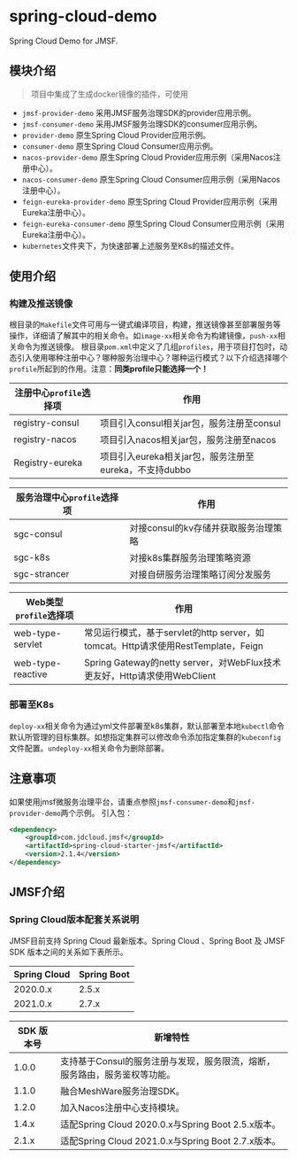 # spring-cloud-demo
Spring Cloud Demo for JMSF.

## 模块介绍
> 项目中集成了生成docker镜像的插件，可使用
- `jmsf-provider-demo` 采用JMSF服务治理SDK的provider应用示例。
- `jmsf-consumer-demo` 采用JMSF服务治理SDK的consumer应用示例。
- `provider-demo` 原生Spring Cloud Provider应用示例。
- `consumer-demo` 原生Spring Cloud Consumer应用示例。
- `nacos-provider-demo` 原生Spring Cloud Provider应用示例（采用Nacos注册中心）。
- `nacos-consumer-demo` 原生Spring Cloud Consumer应用示例（采用Nacos注册中心）。
- `feign-eureka-provider-demo` 原生Spring Cloud Provider应用示例（采用Eureka注册中心）。
- `feign-eureka-consumer-demo` 原生Spring Cloud Consumer应用示例（采用Eureka注册中心）。
- `kubernetes`文件夹下，为快速部署上述服务至K8s的描述文件。

## 使用介绍

### 构建及推送镜像
根目录的`Makefile`文件可用与一键式编译项目，构建，推送镜像甚至部署服务等操作，详细请了解其中的相关命令。如`image-xx`相关命令为构建镜像，`push-xx`相关命令为推送镜像。
根目录`pom.xml`中定义了几组`profiles`，用于项目打包时，动态引入使用哪种注册中心？哪种服务治理中心？哪种运行模式？以下介绍选择哪个`profile`所起到的作用。注意：**同类profile只能选择一个！**

| 注册中心`profile`选择项 | 作用                                                   |
| ----------------------- | ------------------------------------------------------ |
| registry-consul         | 项目引入consul相关jar包，服务注册至consul              |
| registry-nacos          | 项目引入nacos相关jar包，服务注册至nacos                |
| Registry-eureka         | 项目引入eureka相关jar包，服务注册至eureka，不支持dubbo |

| 服务治理中心`profile`选择项 | 作用                                 |
| --------------------------- | ------------------------------------ |
| sgc-consul                  | 对接consul的kv存储并获取服务治理策略 |
| sgc-k8s                     | 对接k8s集群服务治理策略资源          |
| sgc-strancer                | 对接自研服务治理策略订阅分发服务     |

| Web类型`profile`选择项 | 作用                                                         |
|-------------------| ------------------------------------------------------------ |
| web-type-servlet  | 常见运行模式，基于servlet的http server，如tomcat。Http请求使用RestTemplate，Feign |
| web-type-reactive | Spring Gateway的netty server，对WebFlux技术更友好，Http请求使用WebClient |

### 部署至K8s

`deploy-xx`相关命令为通过yml文件部署至k8s集群，默认部署至本地`kubectl`命令默认所管理的目标集群。如想指定集群可以修改命令添加指定集群的`kubeconfig`文件配置。`undeploy-xx`相关命令为删除部署。

## 注意事项
如果使用jmsf微服务治理平台，请重点参照`jmsf-consumer-demo`和`jmsf-provider-demo`两个示例。
引入包：
```xml
<dependency>
    <groupId>com.jdcloud.jmsf</groupId>
    <artifactId>spring-cloud-starter-jmsf</artifactId>
    <version>2.1.4</version>
</dependency>
```

## JMSF介绍

### Spring Cloud版本配套关系说明
JMSF目前支持 Spring Cloud 最新版本。Spring Cloud 、Spring Boot 及 JMSF SDK 版本之间的关系如下表所示。

| Spring Cloud | Spring Boot |
| ------------ | ----------- |
| 2020.0.x     | 2.5.x       |
| 2021.0.x     | 2.7.x       |

| SDK 版本号 | 新增特性                                                     |
|---------| ------------------------------------------------------------ |
| 1.0.0   | 支持基于Consul的服务注册与发现，服务限流，熔断，服务路由，服务鉴权等功能。 |
| 1.1.0   | 融合MeshWare服务治理SDK。                                    |
| 1.2.0   | 加入Nacos注册中心支持模块。                                  |
| 1.4.x   | 适配Spring Cloud 2020.0.x与Spring Boot 2.5.x版本。           |
| 2.1.x   | 适配Spring Cloud 2021.0.x与Spring Boot 2.7.x版本。           |